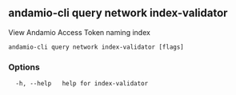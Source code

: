 ## andamio-cli query network index-validator

View Andamio Access Token naming index

```
andamio-cli query network index-validator [flags]
```

### Options

```
  -h, --help   help for index-validator
```

